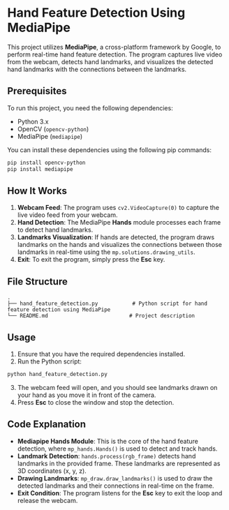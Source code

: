 # Hand Feature Detection Using MediaPipe

This project utilizes **MediaPipe**, a cross-platform framework by Google, to perform real-time hand feature detection. The program captures live video from the webcam, detects hand landmarks, and visualizes the detected hand landmarks with the connections between the landmarks.

## Prerequisites

To run this project, you need the following dependencies:

- Python 3.x
- OpenCV (`opencv-python`)
- MediaPipe (`mediapipe`)

You can install these dependencies using the following pip commands:

```bash
pip install opencv-python
pip install mediapipe
```

## How It Works

1. **Webcam Feed**: The program uses `cv2.VideoCapture(0)` to capture the live video feed from your webcam.
2. **Hand Detection**: The MediaPipe **Hands** module processes each frame to detect hand landmarks.
3. **Landmarks Visualization**: If hands are detected, the program draws landmarks on the hands and visualizes the connections between those landmarks in real-time using the `mp.solutions.drawing_utils`.
4. **Exit**: To exit the program, simply press the **Esc** key.

## File Structure

```
.
├── hand_feature_detection.py           # Python script for hand feature detection using MediaPipe
└── README.md                          # Project description
```

## Usage

1. Ensure that you have the required dependencies installed.
2. Run the Python script:

```bash
python hand_feature_detection.py
```

3. The webcam feed will open, and you should see landmarks drawn on your hand as you move it in front of the camera.
4. Press **Esc** to close the window and stop the detection.

## Code Explanation

- **Mediapipe Hands Module**: This is the core of the hand feature detection, where `mp_hands.Hands()` is used to detect and track hands.
- **Landmark Detection**: `hands.process(rgb_frame)` detects hand landmarks in the provided frame. These landmarks are represented as 3D coordinates (x, y, z).
- **Drawing Landmarks**: `mp_draw.draw_landmarks()` is used to draw the detected landmarks and their connections in real-time on the frame.
- **Exit Condition**: The program listens for the **Esc** key to exit the loop and release the webcam.

